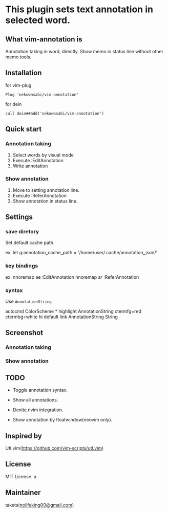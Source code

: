 # This plugin sets text annotation in selected word.

## What vim-annotation is
Annotation taking in word, directly.
Show memo in status line without other memo tools.

## Installation

for vim-plug

    Plug 'nekowasabi/vim-annotation'

for dein

    call dein##add('nekowasabi/vim-annotation')

## Quick start
### Annotation taking
1. Select words by visual mode
2. Execute :EditAnnotation<CR>
3. Write annotation

### Show annotation
1. Move to setting annotation line.
2. Execute :ReferAnnotation<CR>
3. Show annotation in status line.

## Settings
### save diretory
Set default cache path.

ex.
let g:annotation_cache_path = '/home/user/.cache/annotation_json/'

### key bindings
ex.
nnoremap <silent> <Leader>ae :EditAnnotation<CR>
nnoremap <silent> <Leader>ar :ReferAnnotation<CR>

### syntax
Use `AnnotationString`

autocmd ColorScheme * highlight AnnotationString ctermfg=red ctermbg=white
hi default link AnnotationString String

## Screenshot
### Annotation taking
### Show annotation

## TODO
* Toggle annotation syntax.

* Show all annotations.

* Denite.nvim integration.

* Show annotation by floatwindow(neovim only).

## Inspired by
Utl.vim(https://github.com/vim-scripts/utl.vim)

## License
MIT License.
a

## Maintainer
takets(nolifeking00@gmail.com)
